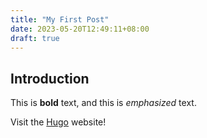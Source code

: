 ```yaml
---
title: "My First Post"
date: 2023-05-20T12:49:11+08:00
draft: true
---
```


## Introduction

This is **bold** text, and this is *emphasized* text.

Visit the [Hugo](https://gohugo.io) website!